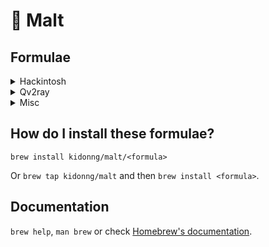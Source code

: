 # 🍺 Malt

## Formulae

<details>
<summary>Hackintosh</summary>

- [gfxutil](https://github.com/acidanthera/gfxutil)
- [ifrextract](https://github.com/LongSoft/Universal-IFR-Extractor)
- [uefitool](https://github.com/LongSoft/UEFITool)

</details>

<details>
<summary>Qv2ray</summary>

- [qv2ray-beta](https://qv2ray.net/)

</details>

<details>
<summary>Misc</summary>

- [neofetch-optional-deps](https://github.com/dylanaraps/neofetch.git)

  Install with `--without-imagemagick --without-screenresolution` to prevent pulling lots of dependencies.

- [unsign](https://github.com/steakknife/unsign)

  Useful for situations like [this](https://github.com/Nyx0uf/qlImageSize#limitations).

</details>

## How do I install these formulae?
`brew install kidonng/malt/<formula>`

Or `brew tap kidonng/malt` and then `brew install <formula>`.

## Documentation
`brew help`, `man brew` or check [Homebrew's documentation](https://docs.brew.sh).
